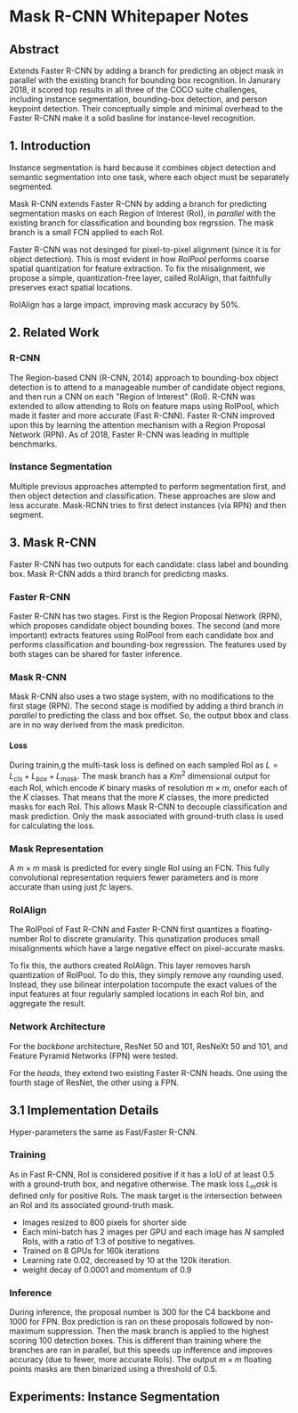 # Mask R-CNN Whitepaper Notes

## Abstract

Extends Faster R-CNN by adding a branch for predicting an object mask in parallel with the existing branch for bounding box recognition. In Janurary 2018, it scored top results in all three of the COCO suite challenges, including instance segmentation, bounding-box detection, and person keypoint detection. Their conceptually simple and minimal overhead to the Faster R-CNN make it a solid basline for instance-level recognition.

## 1. Introduction

Instance segmentation is hard because it combines object detection and semantic segmentation into one task, where each object must be separately segmented.

Mask R-CNN extends Faster R-CNN by adding a branch for predicting segmentation masks on each Region of Interest (RoI), in *parallel* with the existing branch for classification and bounding box regrssion. The mask branch is a small FCN applied to each RoI.

Faster R-CNN was not desinged for pixel-to-pixel alignment (since it is for object detection). This is most evident in how *RoIPool* performs coarse spatial quantization for feature extraction. To fix the misalignment, we propose a simple, quantization-free layer, called RoIAlign, that faithfully preserves exact spatial locations.

RoIAlign has a large impact, improving mask accuracy by 50%.

## 2. Related Work

### R-CNN

The Region-based CNN (R-CNN, 2014) approach to bounding-box object detection is to attend to a manageable number of candidate object regions, and then run a CNN on each "Region of Interest" (RoI). R-CNN was extended to allow attending to RoIs on feature maps using RoIPool, which made it faster and more accurate (Fast R-CNN). Faster R-CNN improved upon this by learning the attention mechanism with a Region Proposal Network (RPN). As of 2018, Faster R-CNN was leading in multiple benchmarks.

### Instance Segmentation

Multiple previous approaches attempted to perform segmentation first, and then object detection and classification. These approaches are slow and less accurate. Mask-RCNN tries to first detect instances (via RPN) and then segment.

## 3. Mask R-CNN

Faster R-CNN has two outputs for each candidate: class label and bounding box. Mask R-CNN adds a third branch for predicting masks.

### Faster R-CNN

Faster R-CNN has two stages. First is the Region Proposal Network (RPN), which proposes candidate object bounding boxes. The second (and more important) extracts features using RoIPool from each candidate box and performs classification and bounding-box regression. The features used by both stages can be shared for faster inference.

### Mask R-CNN

Mask R-CNN also uses a two stage system, with no modifications to the first stage (RPN). The second stage is modified by adding a third branch *in parallel* to predicting the class and box offset. So, the output bbox and class are in no way derived from the mask prediciton.

#### Loss

During trainin,g the multi-task loss is defined on each sampled RoI as $L = L_{cls} + L_{box} + L_{mask}$. The mask branch has a $Km^2$ dimensional output for each RoI, which encode $K$ binary masks of resolution $m \times m$, onefor each of the $K$ classes. That means that the more $K$ classes, the more predicted masks for each RoI. This allows Mask R-CNN to decouple classification and mask prediction. Only the mask associated with ground-truth class is used for calculating the loss.

### Mask Representation

A $m \times m$ mask is predicted for every single RoI using an FCN. This fully convolutional representation requiers fewer parameters and is more accurate than using just *fc* layers.

### RoIAlign

The RoIPool of Fast R-CNN and Faster R-CNN first quantizes a floating-number RoI to discrete granularity. This qunatization produces small misalignments which have a large negative effect on pixel-accurate masks.

To fix this, the authors created RoIAlign. This layer removes harsh quantization of RoIPool. To do this, they simply remove any rounding used. Instead, they use bilinear interpolation tocompute the exact values of the input features at four regularly sampled locations in each RoI bin, and aggregate the result.

### Network Architecture

For the *backbone* architecture, ResNet 50 and 101, ResNeXt 50 and 101, and Feature Pyramid Networks (FPN) were tested.

For the *heads*, they extend two existing Faster R-CNN heads. One using the fourth stage of ResNet, the other using a FPN.

## 3.1 Implementation Details

Hyper-parameters the same as Fast/Faster R-CNN.

### Training

As in Fast R-CNN, RoI is considered positive if it has a IoU of at least 0.5 with a ground-truth box, and negative otherwise. The mask loss $L_mask$ is defined only for positive RoIs. The mask target is the intersection between an RoI and its associated ground-truth mask.

- Images resized to 800 pixels for shorter side
- Each mini-batch has 2 images per GPU and each image has $N$ sampled RoIs, with a ratio of 1:3 of positive to negatives.
- Trained on 8 GPUs for 160k iterations
- Learning rate 0.02, decreased by 10 at the 120k iteration.
- weight decay of 0.0001 and momentum of 0.9

### Inference

During inference, the proposal number is 300 for the C4 backbone and 1000 for FPN. Box prediction is ran on these proposals followed by non-maximum suppression. Then the mask branch is applied to the highest scoring 100 detection boxes. This is different than training where the branches are ran in parallel, but this speeds up infference and improves accuracy (due to fewer, more accurate RoIs). The output $m \times m$ floating points masks are then binarized using a threshold of 0.5.

## Experiments: Instance Segmentation
